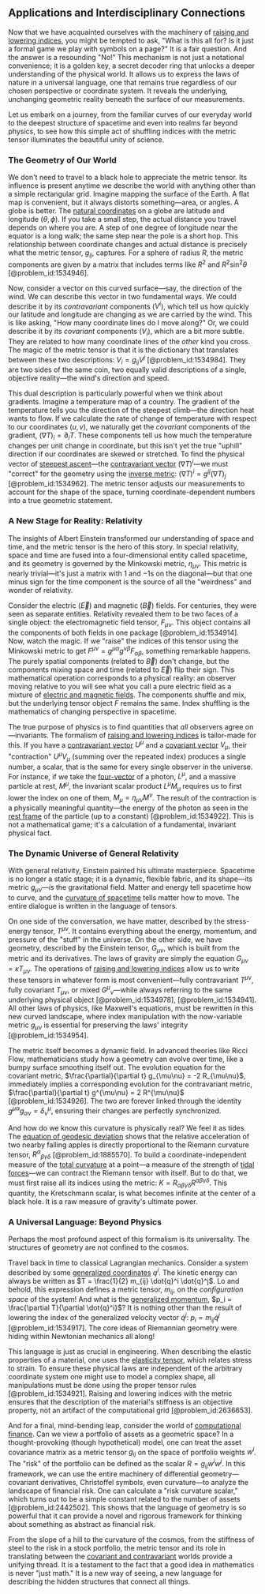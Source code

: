 ## Applications and Interdisciplinary Connections

Now that we have acquainted ourselves with the machinery of [raising and lowering indices](@article_id:160798), you might be tempted to ask, "What is this all for? Is it just a formal game we play with symbols on a page?" It is a fair question. And the answer is a resounding "No!" This mechanism is not just a notational convenience; it is a golden key, a secret decoder ring that unlocks a deeper understanding of the physical world. It allows us to express the laws of nature in a universal language, one that remains true regardless of our chosen perspective or coordinate system. It reveals the underlying, unchanging geometric reality beneath the surface of our measurements.

Let us embark on a journey, from the familiar curves of our everyday world to the deepest structure of spacetime and even into realms far beyond physics, to see how this simple act of shuffling indices with the metric tensor illuminates the beautiful unity of science.

### The Geometry of Our World

We don't need to travel to a black hole to appreciate the metric tensor. Its influence is present anytime we describe the world with anything other than a simple rectangular grid. Imagine mapping the surface of the Earth. A flat map is convenient, but it always distorts something—area, or angles. A globe is better. The [natural coordinates](@article_id:176111) on a globe are latitude and longitude ($\theta, \phi$). If you take a small step, the actual distance you travel depends on where you are. A step of one degree of longitude near the equator is a long walk; the same step near the pole is a short hop. This relationship between coordinate changes and actual distance is precisely what the metric tensor, $g_{ij}$, captures. For a sphere of radius $R$, the metric components are given by a matrix that includes terms like $R^2$ and $R^2 \sin^2\theta$ [@problem_id:1534946].

Now, consider a vector on this curved surface—say, the direction of the wind. We can describe this vector in two fundamental ways. We could describe it by its *contravariant* components ($V^i$), which tell us how quickly our latitude and longitude are changing as we are carried by the wind. This is like asking, "How many coordinate lines do I move along?" Or, we could describe it by its *covariant* components ($V_i$), which are a bit more subtle. They are related to how many coordinate lines of the *other* kind you cross. The magic of the metric tensor is that it is the dictionary that translates between these two descriptions: $V_i = g_{ij} V^j$ [@problem_id:1534984]. They are two sides of the same coin, two equally valid descriptions of a single, objective reality—the wind's direction and speed.

This dual description is particularly powerful when we think about gradients. Imagine a temperature map of a country. The gradient of the temperature tells you the direction of the steepest climb—the direction heat wants to flow. If we calculate the rate of change of temperature with respect to our coordinates ($u, v$), we naturally get the *covariant* components of the gradient, $(\nabla T)_i = \partial_i T$. These components tell us how much the temperature changes per unit change in coordinate, but this isn't yet the true "uphill" direction if our coordinates are skewed or stretched. To find the physical vector of [steepest ascent](@article_id:196451)—the [contravariant vector](@article_id:268053) $(\nabla T)^i$—we must "correct" for the geometry using the [inverse metric](@article_id:273380): $(\nabla T)^i = g^{ij}(\nabla T)_j$ [@problem_id:1534962]. The metric tensor adjusts our measurements to account for the shape of the space, turning coordinate-dependent numbers into a true geometric statement.

### A New Stage for Reality: Relativity

The insights of Albert Einstein transformed our understanding of space and time, and the metric tensor is the hero of this story. In special relativity, space and time are fused into a four-dimensional entity called spacetime, and its geometry is governed by the Minkowski metric, $\eta_{\mu\nu}$. This metric is nearly trivial—it's just a matrix with $1$ and $-1$s on the diagonal—but that one minus sign for the time component is the source of all the "weirdness" and wonder of relativity.

Consider the electric ($\vec{E}$) and magnetic ($\vec{B}$) fields. For centuries, they were seen as separate entities. Relativity revealed them to be two faces of a single object: the electromagnetic field tensor, $F_{\mu\nu}$. This object contains all the components of both fields in one package [@problem_id:1534914]. Now, watch the magic. If we "raise" the indices of this tensor using the Minkowski metric to get $F^{\mu\nu} = g^{\mu\alpha} g^{\nu\beta} F_{\alpha\beta}$, something remarkable happens. The purely spatial components (related to $\vec{B}$) don't change, but the components mixing space and time (related to $\vec{E}$) flip their sign. This mathematical operation corresponds to a physical reality: an observer moving relative to you will see what you call a pure electric field as a mixture of [electric and magnetic fields](@article_id:260853). The components shuffle and mix, but the underlying tensor object $F$ remains the same. Index shuffling is the mathematics of changing perspective in spacetime.

The true purpose of physics is to find quantities that *all* observers agree on—invariants. The formalism of [raising and lowering indices](@article_id:160798) is tailor-made for this. If you have a [contravariant vector](@article_id:268053) $U^\mu$ and a [covariant vector](@article_id:275354) $V_\mu$, their "contraction" $U^\mu V_\mu$ (summing over the repeated index) produces a single number, a scalar, that is the same for every single observer in the universe. For instance, if we take the [four-vector](@article_id:159767) of a photon, $L^\mu$, and a massive particle at rest, $M^\mu$, the invariant scalar product $L^\mu M_\mu$ requires us to first lower the index on one of them, $M_\mu = \eta_{\mu\nu} M^\nu$. The result of the contraction is a physically meaningful quantity—the energy of the photon as seen in the [rest frame](@article_id:262209) of the particle (up to a constant) [@problem_id:1534922]. This is not a mathematical game; it's a calculation of a fundamental, invariant physical fact.

### The Dynamic Universe of General Relativity

With general relativity, Einstein painted his ultimate masterpiece. Spacetime is no longer a static stage; it is a dynamic, flexible fabric, and its shape—its metric $g_{\mu\nu}$—*is* the gravitational field. Matter and energy tell spacetime how to curve, and the [curvature of spacetime](@article_id:188986) tells matter how to move. The entire dialogue is written in the language of tensors.

On one side of the conversation, we have matter, described by the stress-energy tensor, $T^{\mu\nu}$. It contains everything about the energy, momentum, and pressure of the "stuff" in the universe. On the other side, we have geometry, described by the Einstein tensor, $G_{\mu\nu}$, which is built from the metric and its derivatives. The laws of gravity are simply the equation $G_{\mu\nu} = \kappa T_{\mu\nu}$. The operations of [raising and lowering indices](@article_id:160798) allow us to write these tensors in whatever form is most convenient—fully contravariant $T^{\mu\nu}$, fully covariant $T_{\mu\nu}$, or mixed $G^\mu{}_\nu$—while always referring to the same underlying physical object [@problem_id:1534978], [@problem_id:1534941]. All other laws of physics, like Maxwell's equations, must be rewritten in this new curved landscape, where index manipulation with the now-variable metric $g_{\mu\nu}$ is essential for preserving the laws' integrity [@problem_id:1534954].

The metric itself becomes a dynamic field. In advanced theories like Ricci Flow, mathematicians study how a geometry can evolve over time, like a bumpy surface smoothing itself out. The evolution equation for the covariant metric, $\frac{\partial}{\partial t} g_{\mu\nu} = -2 R_{\mu\nu}$, immediately implies a corresponding evolution for the contravariant metric, $\frac{\partial}{\partial t} g^{\mu\nu} = 2 R^{\mu\nu}$ [@problem_id:1534926]. The two are forever linked through the identity $g^{\mu\alpha}g_{\alpha\nu} = \delta^\mu_\nu$, ensuring their changes are perfectly synchronized.

And how do we know this curvature is physically real? We feel it as tides. The [equation of geodesic deviation](@article_id:160777) shows that the relative acceleration of two nearby falling apples is directly proportional to the Riemann curvature tensor, $R^\alpha{}_{\beta\gamma\delta}$ [@problem_id:1885570]. To build a coordinate-independent measure of the [total curvature](@article_id:157111) at a point—a measure of the strength of [tidal forces](@article_id:158694)—we can contract the Riemann tensor with itself. But to do that, we must first raise all its indices using the metric: $K = R_{\alpha\beta\gamma\delta} R^{\alpha\beta\gamma\delta}$. This quantity, the Kretschmann scalar, is what becomes infinite at the center of a black hole. It is a raw measure of gravity's ultimate power.

### A Universal Language: Beyond Physics

Perhaps the most profound aspect of this formalism is its universality. The structures of geometry are not confined to the cosmos.

Travel back in time to classical Lagrangian mechanics. Consider a system described by some [generalized coordinates](@article_id:156082) $q^i$. The kinetic energy can always be written as $T = \frac{1}{2} m_{ij} \dot{q}^i \dot{q}^j$. Lo and behold, this expression defines a metric tensor, $m_{ij}$, on the *configuration space* of the system! And what is the [generalized momentum](@article_id:165205), $p_i = \frac{\partial T}{\partial \dot{q}^i}$? It is nothing other than the result of lowering the index of the generalized velocity vector $\dot{q}^j$: $p_i = m_{ij} \dot{q}^j$ [@problem_id:1534917]. The core ideas of Riemannian geometry were hiding within Newtonian mechanics all along!

This language is just as crucial in engineering. When describing the elastic properties of a material, one uses the [elasticity tensor](@article_id:170234), which relates stress to strain. To ensure these physical laws are independent of the arbitrary coordinate system one might use to model a complex shape, all manipulations must be done using the proper tensor rules [@problem_id:1534921]. Raising and lowering indices with the metric ensures that the description of the material's stiffness is an objective property, not an artifact of the computational grid [@problem_id:2636653].

And for a final, mind-bending leap, consider the world of [computational finance](@article_id:145362). Can we view a portfolio of assets as a geometric space? In a thought-provoking (though hypothetical) model, one can treat the asset covariance matrix as a metric tensor $g_{ij}$ on the space of portfolio weights $w^i$. The "risk" of the portfolio can be defined as the scalar $R = g_{ij} w^i w^j$. In this framework, we can use the entire machinery of differential geometry—covariant derivatives, Christoffel symbols, even curvature—to analyze the landscape of financial risk. One can calculate a "risk curvature scalar," which turns out to be a simple constant related to the number of assets [@problem_id:2442502]. This shows that the language of geometry is so powerful that it can provide a novel and rigorous framework for thinking about something as abstract as financial risk.

From the slope of a hill to the curvature of the cosmos, from the stiffness of steel to the risk in a stock portfolio, the metric tensor and its role in translating between the [covariant and contravariant](@article_id:189106) worlds provide a unifying thread. It is a testament to the fact that a good idea in mathematics is never "just math." It is a new way of seeing, a new language for describing the hidden structures that connect all things.